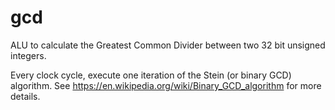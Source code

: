 # gcd
ALU to calculate the Greatest Common Divider between two 32 bit unsigned integers.

Every clock cycle, execute one iteration of the Stein (or binary GCD) algorithm.
See https://en.wikipedia.org/wiki/Binary_GCD_algorithm for more details.
